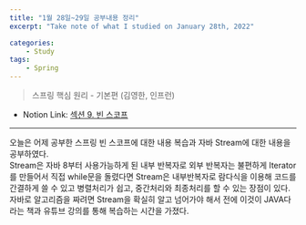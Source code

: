 ```yaml
---
title: "1월 28일~29일 공부내용 정리"
excerpt: "Take note of what I studied on January 28th, 2022"

categories:    
    - Study
tags:
    - Spring
---
```

> 스프링 핵심 원리 - 기본편 (김영한, 인프런)  
* Notion Link: [섹션 9. 빈 스코프](https://funny-gourd-490.notion.site/36712ab19939444e82e539d68e374d6d)
  
---

오늘은 어제 공부한 스프링 빈 스코프에 대한 내용 복습과 자바 Stream에 대한 내용을 공부하였다.<br>
Stream은 자바 8부터 사용가능하게 된 내부 반복자로 외부 반복자는 불편하게 Iterator를 만들어서 직접 while문을 돌렸다면
Stream은 내부반복자로 람다식을 이용해 코드를 간결하게 쓸 수 있고 병렬처리가 쉽고, 중간처리와 최종처리를 할 수 있는 장점이 있다.<br>
자바로 알고리즘을 짜려면 Stream을 확실히 알고 넘어가야 해서 전에 이것이 JAVA다 라는 책과 유튜브 강의를 통해 복습하는 시간을 가졌다. 